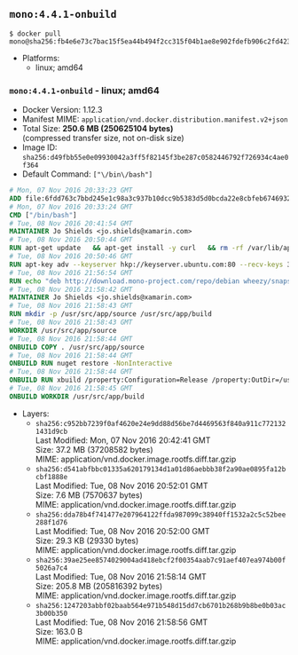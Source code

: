 ## `mono:4.4.1-onbuild`

```console
$ docker pull mono@sha256:fb4e6e73c7bac15f5ea44b494f2cc315f04b1ae8e902fdefb906c2fd4231e96a
```

-	Platforms:
	-	linux; amd64

### `mono:4.4.1-onbuild` - linux; amd64

-	Docker Version: 1.12.3
-	Manifest MIME: `application/vnd.docker.distribution.manifest.v2+json`
-	Total Size: **250.6 MB (250625104 bytes)**  
	(compressed transfer size, not on-disk size)
-	Image ID: `sha256:d49fbb55e0e09930042a3ff5f82145f3be287c0582446792f726934c4ae0f364`
-	Default Command: `["\/bin\/bash"]`

```dockerfile
# Mon, 07 Nov 2016 20:33:23 GMT
ADD file:6fdd763c7bbd245e1c98a3c937b10dcc9b5383d5d0bcda22e8cbfeb6746932da in / 
# Mon, 07 Nov 2016 20:33:24 GMT
CMD ["/bin/bash"]
# Tue, 08 Nov 2016 20:41:54 GMT
MAINTAINER Jo Shields <jo.shields@xamarin.com>
# Tue, 08 Nov 2016 20:50:44 GMT
RUN apt-get update   && apt-get install -y curl   && rm -rf /var/lib/apt/lists/*
# Tue, 08 Nov 2016 20:50:46 GMT
RUN apt-key adv --keyserver hkp://keyserver.ubuntu.com:80 --recv-keys 3FA7E0328081BFF6A14DA29AA6A19B38D3D831EF
# Tue, 08 Nov 2016 21:56:54 GMT
RUN echo "deb http://download.mono-project.com/repo/debian wheezy/snapshots/4.4.1.0 main" > /etc/apt/sources.list.d/mono-xamarin.list   && apt-get update   && apt-get install -y binutils mono-devel ca-certificates-mono fsharp mono-vbnc nuget referenceassemblies-pcl   && rm -rf /var/lib/apt/lists/* /tmp/*
# Tue, 08 Nov 2016 21:58:42 GMT
MAINTAINER Jo Shields <jo.shields@xamarin.com>
# Tue, 08 Nov 2016 21:58:43 GMT
RUN mkdir -p /usr/src/app/source /usr/src/app/build
# Tue, 08 Nov 2016 21:58:43 GMT
WORKDIR /usr/src/app/source
# Tue, 08 Nov 2016 21:58:44 GMT
ONBUILD COPY . /usr/src/app/source
# Tue, 08 Nov 2016 21:58:44 GMT
ONBUILD RUN nuget restore -NonInteractive
# Tue, 08 Nov 2016 21:58:44 GMT
ONBUILD RUN xbuild /property:Configuration=Release /property:OutDir=/usr/src/app/build/
# Tue, 08 Nov 2016 21:58:45 GMT
ONBUILD WORKDIR /usr/src/app/build
```

-	Layers:
	-	`sha256:c952bb7239f0af4620e24e9dd88d56be7d4469563f840a911c7721321431d9cb`  
		Last Modified: Mon, 07 Nov 2016 20:42:41 GMT  
		Size: 37.2 MB (37208582 bytes)  
		MIME: application/vnd.docker.image.rootfs.diff.tar.gzip
	-	`sha256:d541abfbbc01335a620179134d1a01d86aebbb38f2a90ae0895fa12bcbf1888e`  
		Last Modified: Tue, 08 Nov 2016 20:52:01 GMT  
		Size: 7.6 MB (7570637 bytes)  
		MIME: application/vnd.docker.image.rootfs.diff.tar.gzip
	-	`sha256:dda78b4f741477e207964122ffda987099c38940ff1532a2c5c52bee288f1d76`  
		Last Modified: Tue, 08 Nov 2016 20:52:00 GMT  
		Size: 29.3 KB (29330 bytes)  
		MIME: application/vnd.docker.image.rootfs.diff.tar.gzip
	-	`sha256:39ae25ee8574029004ad418ebcf2f00354aab7c91aef407ea974b00f5026a7c4`  
		Last Modified: Tue, 08 Nov 2016 21:58:14 GMT  
		Size: 205.8 MB (205816392 bytes)  
		MIME: application/vnd.docker.image.rootfs.diff.tar.gzip
	-	`sha256:1247203abbf02baab564e971b548d15dd7cb6701b268b9b8be0b03ac3b00b350`  
		Last Modified: Tue, 08 Nov 2016 21:58:56 GMT  
		Size: 163.0 B  
		MIME: application/vnd.docker.image.rootfs.diff.tar.gzip
